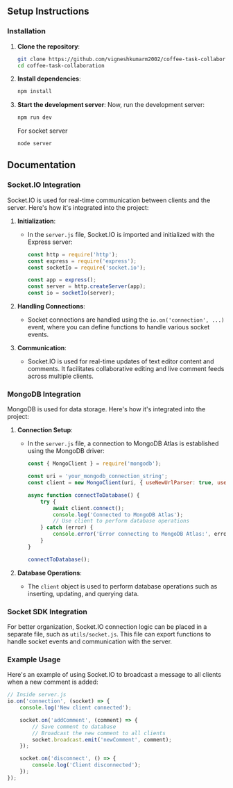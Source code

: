 ## Setup Instructions

### Installation

1. **Clone the repository**:
    ```bash
    git clone https://github.com/vigneshkumarm2002/coffee-task-collaboration
    cd coffee-task-collaboration
    ```

2. **Install dependencies**:
    ```bash
    npm install
    ```

4. **Start the development server**:
    Now, run the development server:
    ```bash
    npm run dev
    ```
   For socket server 
     ```bash
   node server
    ```
## Documentation

### Socket.IO Integration

Socket.IO is used for real-time communication between clients and the server. Here's how it's integrated into the project:

1. **Initialization**:
    - In the `server.js` file, Socket.IO is imported and initialized with the Express server:
      ```javascript
      const http = require('http');
      const express = require('express');
      const socketIo = require('socket.io');

      const app = express();
      const server = http.createServer(app);
      const io = socketIo(server);
      ```

2. **Handling Connections**:
    - Socket connections are handled using the `io.on('connection', ...)` event, where you can define functions to handle various socket events.

3. **Communication**:
    - Socket.IO is used for real-time updates of text editor content and comments. It facilitates collaborative editing and live comment feeds across multiple clients.

### MongoDB Integration

MongoDB is used for data storage. Here's how it's integrated into the project:

1. **Connection Setup**:
    - In the `server.js` file, a connection to MongoDB Atlas is established using the MongoDB driver:
      ```javascript
      const { MongoClient } = require('mongodb');

      const uri = 'your_mongodb_connection_string';
      const client = new MongoClient(uri, { useNewUrlParser: true, useUnifiedTopology: true });

      async function connectToDatabase() {
          try {
              await client.connect();
              console.log('Connected to MongoDB Atlas');
              // Use client to perform database operations
          } catch (error) {
              console.error('Error connecting to MongoDB Atlas:', error);
          }
      }

      connectToDatabase();
      ```

2. **Database Operations**:
    - The `client` object is used to perform database operations such as inserting, updating, and querying data.

### Socket SDK Integration

For better organization, Socket.IO connection logic can be placed in a separate file, such as `utils/socket.js`. This file can export functions to handle socket events and communication with the server.

### Example Usage

Here's an example of using Socket.IO to broadcast a message to all clients when a new comment is added:

```javascript
// Inside server.js
io.on('connection', (socket) => {
    console.log('New client connected');

    socket.on('addComment', (comment) => {
        // Save comment to database
        // Broadcast the new comment to all clients
        socket.broadcast.emit('newComment', comment);
    });

    socket.on('disconnect', () => {
        console.log('Client disconnected');
    });
});

